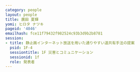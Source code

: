 ```yaml
---
category: people
layout: people
title: 廣田 夏輝
yomi: ヒロタ ナツキ
pageid: '4046'
emailhash: fce11f79432f982524c93b3d9b2b8781
session:
- title: 静止画インターネット放送を用いた通りやすい道共有手法の提案
  psid: 1F-4
  sessiontitle: 1F 災害とコミュニケーション
  sessionid: 1f
  role: 発表者
---
```

